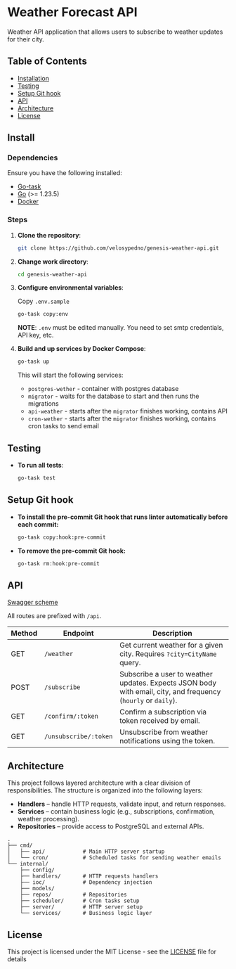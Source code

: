 # Weather Forecast API

Weather API application that allows users to subscribe to weather updates for their city.

## Table of Contents

- [Installation](#install)
- [Testing](#testing)
- [Setup Git hook](#setup-git-hook)
- [API](#api)
- [Architecture](#architecture)
- [License](#license)

## Install

### Dependencies

Ensure you have the following installed:

- [Go-task](https://taskfile.dev/installation/)
- [Go](https://golang.org/doc/install) (>= 1.23.5)
- [Docker](https://docs.docker.com/get-docker/)

### Steps

1. **Clone the repository**:

   ```bash
   git clone https://github.com/velosypedno/genesis-weather-api.git
   ```

2. **Change work directory**:

    ```bash
    cd genesis-weather-api
    ```

3. **Configure environmental variables**:

    Copy `.env.sample`

    ```bash
    go-task copy:env
    ```

    **NOTE**: `.env` must be edited manually. You need to set smtp credentials, API key, etc.

4. **Build and up services by Docker Compose**:

    ```bash
    go-task up
    ```

    This will start the following services:
    - `postgres-wether` - container with postgres database
    - `migrator` - waits for the database to start and then runs the migrations
    - `api-weather` - starts after the `migrator` finishes working, contains API
    - `cron-wether` - starts after the `migrator` finishes working, contains cron tasks to send email

## Testing

- **To run all tests**:

    ```bash
    go-task test
    ```

## Setup Git hook

- **To install the pre-commit Git hook that runs linter automatically before each commit:**

    ```bash
    go-task copy:hook:pre-commit
    ```

- **To remove the pre-commit Git hook:**

    ```bash
    go-task rm:hook:pre-commit
    ```

## API

[Swagger scheme](./swagger.yaml)

All routes are prefixed with `/api`.

| Method | Endpoint              | Description                                                                |
|--------|-----------------------|----------------------------------------------------------------------------|
| GET    | `/weather`            | Get current weather for a given city. Requires `?city=CityName` query.     |
| POST   | `/subscribe`          | Subscribe a user to weather updates. Expects JSON body with email, city, and frequency (`hourly` or `daily`). |
| GET    | `/confirm/:token`     | Confirm a subscription via token received by email.                        |
| GET    | `/unsubscribe/:token` | Unsubscribe from weather notifications using the token.                    |

## Architecture

This project follows layered architecture with a clear division of responsibilities. The structure is organized into the following layers:

- **Handlers** – handle HTTP requests, validate input, and return responses.
- **Services** – contain business logic (e.g., subscriptions, confirmation, weather processing).
- **Repositories** – provide access to PostgreSQL and external APIs.

```plaintext
.
├── cmd/               
│   ├── api/            # Main HTTP server startup
│   └── cron/           # Scheduled tasks for sending weather emails
└── internal/
    ├── config/          
    ├── handlers/       # HTTP requests handlers
    ├── ioc/            # Dependency injection 
    ├── models/         
    ├── repos/          # Repositories
    ├── scheduler/      # Cron tasks setup
    ├── server/         # HTTP server setup
    └── services/       # Business logic layer
```

## License

This project is licensed under the MIT License - see the [LICENSE](./LICENSE) file for details
